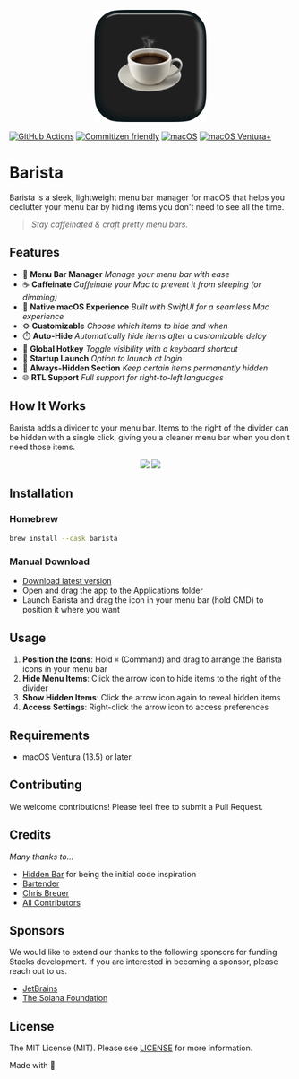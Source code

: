 <p align="center"><img src="src/assets/icon_512@2x.png" alt="Barista Logo" width="200" height="200"></p>

[![GitHub Actions][github-actions-src]][github-actions-href]
[![Commitizen friendly](https://img.shields.io/badge/commitizen-friendly-brightgreen.svg)](http://commitizen.github.io/cz-cli/)
[![macOS](https://img.shields.io/badge/platform-macOS-lightgrey.svg)](https://img.shields.io/badge/platform-macOS-lightgrey.svg)
[![macOS Ventura+](https://img.shields.io/badge/requirements-macOS%20Ventura+-ff69b4.svg)](https://img.shields.io/badge/requirements-macOS%20Ventura+-ff69b4.svg)

# Barista

Barista is a sleek, lightweight menu bar manager for macOS that helps you declutter your menu bar by hiding items you don't need to see all the time.

> _Stay caffeinated & craft pretty menu bars._

## Features

- 🔄 **Menu Bar Manager** _Manage your menu bar with ease_
- ☕ **Caffeinate** _Caffeinate your Mac to prevent it from sleeping (or dimming)_
- 🍎 **Native macOS Experience** _Built with SwiftUI for a seamless Mac experience_
- ⚙️ **Customizable** _Choose which items to hide and when_
- ⏱️ **Auto-Hide** _Automatically hide items after a customizable delay_
- 🔑 **Global Hotkey** _Toggle visibility with a keyboard shortcut_
- 🚀 **Startup Launch** _Option to launch at login_
- 🌙 **Always-Hidden Section** _Keep certain items permanently hidden_
- 🌐 **RTL Support** _Full support for right-to-left languages_

## How It Works

Barista adds a divider to your menu bar. Items to the right of the divider can be hidden with a single click, giving you a cleaner menu bar when you don't need those items.

<p align="center">
 <img width="400" src="src/assets/screen1.png">
 <img width="400" src="src/assets/screen2.png">
</p>

## Installation

<!-- ### App Store

[![AppStore](src/assets/appstore.svg)](https://itunes.apple.com/app/...) -->

### Homebrew

```bash
brew install --cask barista
```

### Manual Download

- [Download latest version](https://github.com/stacksjs/barista/releases/latest)
- Open and drag the app to the Applications folder
- Launch Barista and drag the icon in your menu bar (hold CMD) to position it where you want

## Usage

1. **Position the Icons**: Hold `⌘` (Command) and drag to arrange the Barista icons in your menu bar
2. **Hide Menu Items**: Click the arrow icon to hide items to the right of the divider
3. **Show Hidden Items**: Click the arrow icon again to reveal hidden items
4. **Access Settings**: Right-click the arrow icon to access preferences

## Requirements

- macOS Ventura (13.5) or later

## Contributing

We welcome contributions! Please feel free to submit a Pull Request.

## Credits

_Many thanks to..._

- [Hidden Bar](https://github.com/dwarvesf/hidden) for being the initial code inspiration
- [Bartender](https://www.macbartender.com)
- [Chris Breuer](https://github.com/chrisbbreuer)
- [All Contributors](../../contributors)

## Sponsors

We would like to extend our thanks to the following sponsors for funding Stacks development. If you are interested in becoming a sponsor, please reach out to us.

- [JetBrains](https://www.jetbrains.com/)
- [The Solana Foundation](https://solana.com/)

## License

The MIT License (MIT). Please see [LICENSE](LICENSE.md) for more information.

Made with 💙

<!-- Badges -->
[github-actions-src]: https://img.shields.io/github/actions/workflow/status/stacksjs/barista/ci.yml?style=flat-square&branch=main
[github-actions-href]: https://github.com/stacksjs/barista/actions?query=workflow%3Aci
